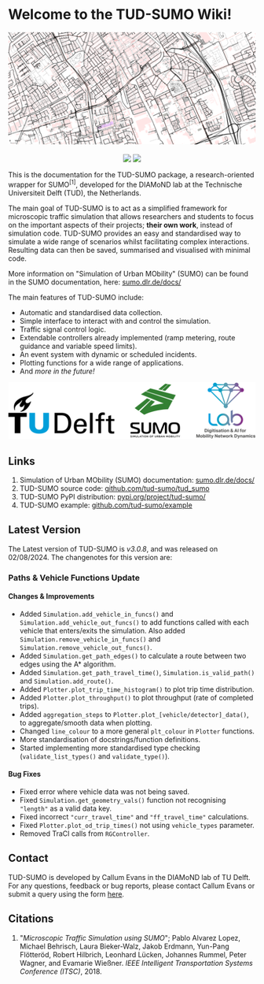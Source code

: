 # Welcome to the TUD-SUMO Wiki!
<p align="center">
  <img src="img/header.png" />
  <br><br>
  <a href="https://github.com/tud-sumo/tud_sumo" alt="GitHub">
        <img src="https://img.shields.io/badge/v3.0.8-%2338A6D6?logo=github&link=https%3A%2F%2Fgithub.com%2Ftud-sumo%2Ftud_sumo
        " /></a>
  <a href="https://pypi.org/project/tud-sumo/" alt="PyPI">
        <img src="https://img.shields.io/badge/PyPI-%2338A6D6?logo=pypi&logoColor=white&link=https%3A%2F%2Fgithub.com%2Ftud-sumo%2Ftud_sumo
        " /></a>
</p>

This is the documentation for the TUD-SUMO package, a research-oriented wrapper for SUMO<sup>[1]</sup>, developed for the DIAMoND lab at the Technische Universiteit Delft (TUD), the Netherlands.

The main goal of TUD-SUMO is to act as a simplified framework for microscopic traffic simulation that allows researchers and students to focus on the important aspects of their projects; <b>their own work</b>, instead of simulation code. TUD-SUMO provides an easy and standardised way to simulate a wide range of scenarios whilst facilitating complex interactions. Resulting data can then be saved, summarised and visualised with minimal code.

More information on "Simulation of Urban MObility" (SUMO) can be found in the SUMO documentation, here: [sumo.dlr.de/docs/](https://sumo.dlr.de/docs/)

The main features of TUD-SUMO include:

  - Automatic and standardised data collection.
  - Simple interface to interact with and control the simulation.
  - Traffic signal control logic.
  - Extendable controllers already implemented (ramp metering, route guidance and variable speed limits).
  - An event system with dynamic or scheduled incidents.
  - Plotting functions for a wide range of applications.
  - And <i>more in the future!</i>

![logos](img/logos.png)

## Links

1. Simulation of Urban MObility (SUMO) documentation: [sumo.dlr.de/docs/](https://sumo.dlr.de/docs/)
2. TUD-SUMO source code: [github.com/tud-sumo/tud_sumo](https://github.com/tud-sumo/tud_sumo/)
3. TUD-SUMO PyPI distribution: [pypi.org/project/tud-sumo/](https://pypi.org/project/tud-sumo/)
4. TUD-SUMO example: [github.com/tud-sumo/example](https://github.com/tud-sumo/example)

## Latest Version

The Latest version of TUD-SUMO is <i>v3.0.8</i>, and was released on 02/08/2024. The changenotes for this version are:

### Paths & Vehicle Functions Update

#### Changes & Improvements

  - Added `Simulation.add_vehicle_in_funcs()` and `Simulation.add_vehicle_out_funcs()` to add functions called with each vehicle that enters/exits the simulation. Also added `Simulation.remove_vehicle_in_funcs()` and `Simulation.remove_vehicle_out_funcs()`.
  - Added `Simulation.get_path_edges()` to calculate a route between two edges using the A* algorithm.
  - Added `Simulation.get_path_travel_time()`, `Simulation.is_valid_path()` and `Simulation.add_route()`.
  - Added `Plotter.plot_trip_time_histogram()` to plot trip time distribution.
  - Added `Plotter.plot_throughput()` to plot throughput (rate of completed trips).
  - Added `aggregation_steps` to `Plotter.plot_[vehicle/detector]_data()`, to aggregate/smooth data when plotting.
  - Changed `line_colour` to a more general `plt_colour` in `Plotter` functions.
  - More standardisation of docstrings/function definitions.
  - Started implementing more standardised type checking (`validate_list_types()` and `validate_type()`).

#### Bug Fixes

  - Fixed error where vehicle data was not being saved.
  - Fixed `Simulation.get_geometry_vals()` function not recognising `"length"` as a valid data key.
  - Fixed incorrect `"curr_travel_time"` and `"ff_travel_time"` calculations.
  - Fixed `Plotter.plot_od_trip_times()` not using `vehicle_types` parameter.
  - Removed TraCI calls from `RGController`.

## Contact

TUD-SUMO is developed by Callum Evans in the DIAMoND lab of TU Delft. For any questions, feedback or bug reports, please contact Callum Evans or submit a query using the form [here](https://forms.office.com/e/pMnGaheier).

## Citations

  1. "<i>Microscopic Traffic Simulation using SUMO</i>"; Pablo Alvarez Lopez, Michael Behrisch, Laura Bieker-Walz, Jakob Erdmann, Yun-Pang Flötteröd, Robert Hilbrich, Leonhard Lücken, Johannes Rummel, Peter Wagner, and Evamarie Wießner. <i>IEEE Intelligent Transportation Systems Conference (ITSC)</i>, 2018.